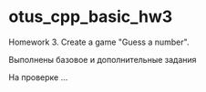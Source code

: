 # otus_cpp_basic_hw3
Homework 3. Create a game "Guess a number".

Выполнены базовое и дополнительные задания



На проверке ...